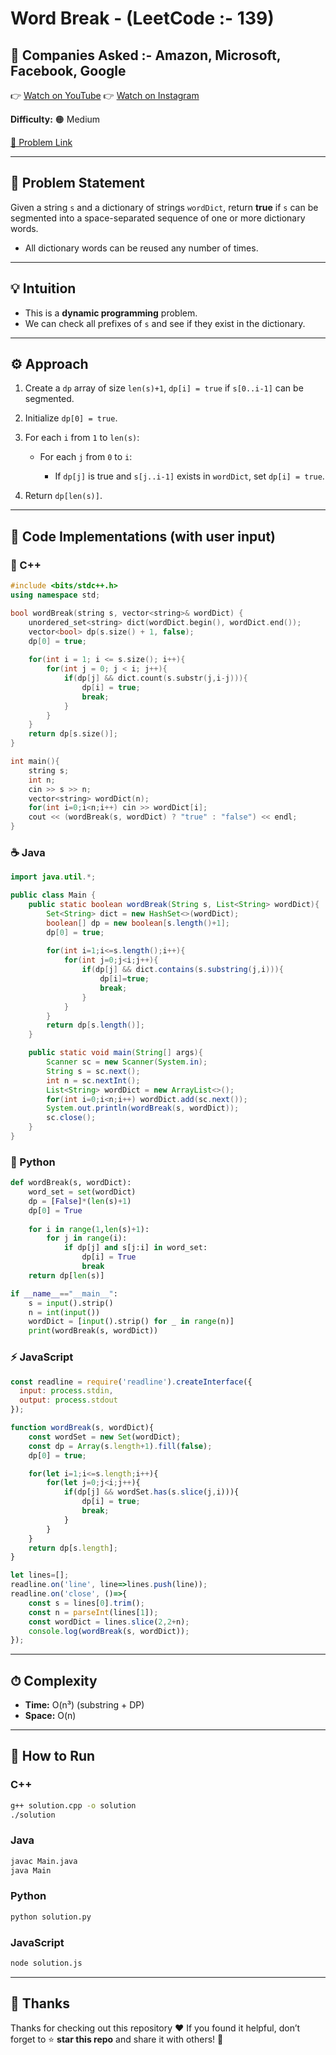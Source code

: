 # Word Break - (LeetCode :- 139)

## 🏢 Companies Asked :- Amazon, Microsoft, Facebook, Google

👉 [Watch on YouTube](https://youtube.com/@codebash10010?si=_iT9ZHNks9ZaN4d5)
👉 [Watch on Instagram](https://www.instagram.com/codebash.official/)

**Difficulty:** 🟠 Medium

[🔗 Problem Link](https://leetcode.com/problems/word-break/)

---

## 🧩 Problem Statement

Given a string `s` and a dictionary of strings `wordDict`, return **true** if `s` can be segmented into a space-separated sequence of one or more dictionary words.

* All dictionary words can be reused any number of times.

---

## 💡 Intuition

* This is a **dynamic programming** problem.
* We can check all prefixes of `s` and see if they exist in the dictionary.

---

## ⚙️ Approach

1. Create a `dp` array of size `len(s)+1`, `dp[i] = true` if `s[0..i-1]` can be segmented.
2. Initialize `dp[0] = true`.
3. For each `i` from `1` to `len(s)`:

   * For each `j` from `0` to `i`:

     * If `dp[j]` is true and `s[j..i-1]` exists in `wordDict`, set `dp[i] = true`.
4. Return `dp[len(s)]`.

---

## 🧩 Code Implementations (with user input)

### 🧱 C++

```cpp
#include <bits/stdc++.h>
using namespace std;

bool wordBreak(string s, vector<string>& wordDict) {
    unordered_set<string> dict(wordDict.begin(), wordDict.end());
    vector<bool> dp(s.size() + 1, false);
    dp[0] = true;
    
    for(int i = 1; i <= s.size(); i++){
        for(int j = 0; j < i; j++){
            if(dp[j] && dict.count(s.substr(j,i-j))){
                dp[i] = true;
                break;
            }
        }
    }
    return dp[s.size()];
}

int main(){
    string s;
    int n;
    cin >> s >> n;
    vector<string> wordDict(n);
    for(int i=0;i<n;i++) cin >> wordDict[i];
    cout << (wordBreak(s, wordDict) ? "true" : "false") << endl;
}
```

### ☕ Java

```java
import java.util.*;

public class Main {
    public static boolean wordBreak(String s, List<String> wordDict){
        Set<String> dict = new HashSet<>(wordDict);
        boolean[] dp = new boolean[s.length()+1];
        dp[0] = true;
        
        for(int i=1;i<=s.length();i++){
            for(int j=0;j<i;j++){
                if(dp[j] && dict.contains(s.substring(j,i))){
                    dp[i]=true;
                    break;
                }
            }
        }
        return dp[s.length()];
    }

    public static void main(String[] args){
        Scanner sc = new Scanner(System.in);
        String s = sc.next();
        int n = sc.nextInt();
        List<String> wordDict = new ArrayList<>();
        for(int i=0;i<n;i++) wordDict.add(sc.next());
        System.out.println(wordBreak(s, wordDict));
        sc.close();
    }
}
```

### 🐍 Python

```python
def wordBreak(s, wordDict):
    word_set = set(wordDict)
    dp = [False]*(len(s)+1)
    dp[0] = True
    
    for i in range(1,len(s)+1):
        for j in range(i):
            if dp[j] and s[j:i] in word_set:
                dp[i] = True
                break
    return dp[len(s)]

if __name__=="__main__":
    s = input().strip()
    n = int(input())
    wordDict = [input().strip() for _ in range(n)]
    print(wordBreak(s, wordDict))
```

### ⚡ JavaScript

```javascript
const readline = require('readline').createInterface({
  input: process.stdin,
  output: process.stdout
});

function wordBreak(s, wordDict){
    const wordSet = new Set(wordDict);
    const dp = Array(s.length+1).fill(false);
    dp[0] = true;

    for(let i=1;i<=s.length;i++){
        for(let j=0;j<i;j++){
            if(dp[j] && wordSet.has(s.slice(j,i))){
                dp[i] = true;
                break;
            }
        }
    }
    return dp[s.length];
}

let lines=[];
readline.on('line', line=>lines.push(line));
readline.on('close', ()=>{
    const s = lines[0].trim();
    const n = parseInt(lines[1]);
    const wordDict = lines.slice(2,2+n);
    console.log(wordBreak(s, wordDict));
});
```

---

## ⏱ Complexity

* **Time:** O(n³) (substring + DP)
* **Space:** O(n)

---

## 🚀 How to Run

### **C++**

```bash
g++ solution.cpp -o solution
./solution
```

### **Java**

```bash
javac Main.java
java Main
```

### **Python**

```bash
python solution.py
```

### **JavaScript**

```bash
node solution.js
```

---
## 🙏 Thanks

Thanks for checking out this repository ❤️
If you found it helpful, don’t forget to ⭐ **star this repo** and share it with others! 🚀
